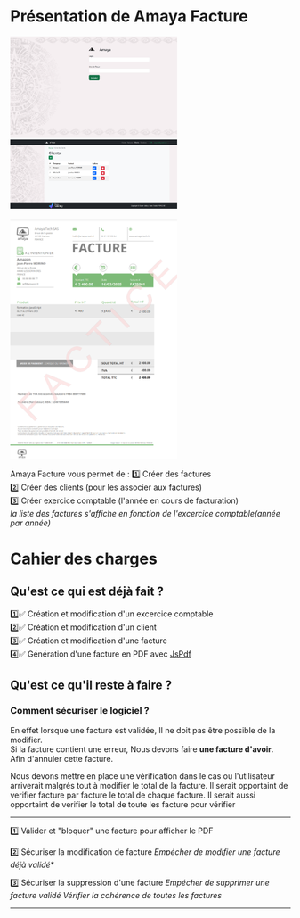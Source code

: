 # Présentation de Amaya Facture
<img src="./img-readme/screen-1.png" width="300">  <img src="./img-readme/screen-2.png" width="300"> 
<br>
<br>
<img src="./img-readme/screen-3.png" width="300">

Amaya Facture vous permet de :
:one: Créer des factures  
:two: Créer des clients (pour les associer aux factures)  
:three: Créer exercice comptable (l'année en cours de facturation)    
_la liste des factures s'affiche en fonction de l'excercice comptable(année par année)_  

# Cahier des charges
## Qu'est ce qui est déjà fait ?

:one::white_check_mark: Création et modification d'un excercice comptable  
:two::white_check_mark: Création et modification d'un client  
:three::white_check_mark: Création et modification d'une facture  
:four::white_check_mark: Génération d'une facture en PDF avec <a href="https://artskydj.github.io/jsPDF/docs/jsPDF.html">JsPdf</a>  

## Qu'est ce qu'il reste à faire ?

### Comment sécuriser le logiciel ?
En effet lorsque une facture est validée, Il ne doit pas être possible de la modifier.  
Si la facture contient une erreur, Nous devons faire **une facture d'avoir**.  
Afin d'annuler cette facture. 
   
Nous devons mettre en place une vérification dans le cas ou l'utilisateur arriverait malgrés tout à modifier le total de la facture.
Il serait opportaint de verifier facture par facture le total de chaque facture.
Il serait aussi opportaint de verifier le total de toute les facture pour vérifier

-------------------
:one: Valider et "bloquer" une facture pour afficher le PDF  
  
:two: Sécuriser la modification de facture
_Empécher de modifier une facture déjà validé_*

:three: Sécuriser la suppression d'une facture
_Empécher de supprimer une facture validé_
_Vérifier la cohérence de toutes les factures_

-------------------
